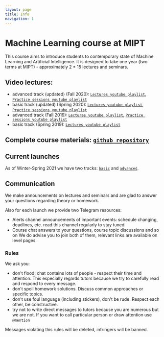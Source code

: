 ```yaml
---
layout: page
title: Info
navigation: 1
---
```


# Machine Learning course at MIPT

This course aims to introduce students to contemporary state of Machine Learning and Artificial Intelligence.
It is designed to take one year (two terms at MIPT) - approximately 2 * 15 lectures and seminars.

## Video lectures: 
* advanced track (updated) (Fall 2020): [`Lectures youtube playlist`](https://www.youtube.com/playlist?list=PL4_hYwCyhAvY7k32D65q3xJVo8X8dc3Ye), [`Practice sessions youtube playlist`](https://www.youtube.com/playlist?list=PL4_hYwCyhAvZLp0CTIDVQr9FtDR_7DaUr)
* basic track (updated) (Spring 2020): [`Lectures youtube playlist`](https://www.youtube.com/playlist?list=PL4_hYwCyhAvZyW6qS58x4uElZgAkMVUvj), [`Practice sessions youtube playlist`](https://www.youtube.com/playlist?list=PL4_hYwCyhAvYPOWn6e44RKxEfRWEsPA1z)
* advanced track (Fall 2019): [`Lectures youtube playlist`](https://www.youtube.com/playlist?list=PL4_hYwCyhAvZeq93ssEUaR47xhvs7IhJM), [`Practice sessions youtube playlist`](https://www.youtube.com/playlist?list=PL4_hYwCyhAvYvuHz_PKlEV-kOsK2bwUBg)
* basic track (Spring 2019): [`Lectures youtube playlist`](https://www.youtube.com/playlist?list=PL4_hYwCyhAvasRqzz4w562ce0esEwS0Mt)

## Complete course materials: [`github repository`](https://github.com/girafe-ai/ml-mipt)


## Current launches

As of Winter-Spring 2021 we have two tracks: [`basic`](basic.md) and [`advanced`](advanced.md).

## Communication

We make announcements on lectures and seminars and are glad to answer your questions regarding theory or homework.

Also for each launch we provide two Telegram resourсes:
* Alerts channel
     announcements of important events: schedule changing, deadlines, etc.
     read this channel regularly to stay tuned
* Course chat
    answers to your questions, course topic discussions and so on
We do advise you to join both of them, relevant links are available on level pages.

### Rules

We ask you:
- don't flood: chat contains lots of people - respect their time and attention.
    This especially regards tutors because we try to carefully read and respond to every message.
- don't spoil homework solutions. Discuss common approaches or specific topics.
- don't use foul language (including stickers), don't be rude. Respect each other, be constructive.
- try not to write direct messages to tutors because you are numerous but we are not. If you want to call particular person or draw attention use `@mention`

Messages violating this rules will be deleted, infringers will be banned.
